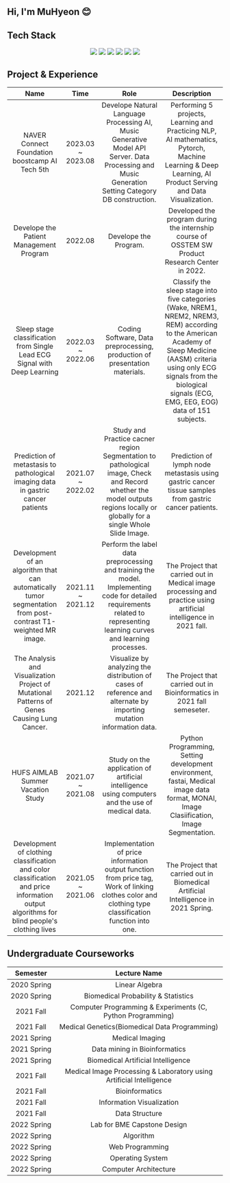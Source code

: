 ## Hi, I'm MuHyeon 😊
<div><h2>Tech Stack</h2></div>
<div align=center>
  <img src="https://img.shields.io/badge/Python-3776AB?style=flat-square&logo=python&logoColor=white"> 
  <img src="https://img.shields.io/badge/Linux-FCC624?style=flat-square&logo=linux&logoColor=black"> 
  
  <img src="https://img.shields.io/badge/Git-F05032?style=flat-square&logo=git&logoColor=white">
  <img src="https://img.shields.io/badge/Pytorch-EE4C2C?style=flat-square&logo=Pytorch&logoColor=white">
  <img src="https://img.shields.io/badge/Keras-D00000?style=flat-square&logo=Keras&logoColor=white">
  <img src="https://img.shields.io/badge/Ubuntu-E95420?style=flat-square&logo=Ubuntu&logoColor=white">
  <!--<img src="https://img.shields.io/badge/Arduino-00979D?style=flat-square&logo=Arduino&logoColor=white">-->
  
  <br>
</div>


## Project & Experience
|Name|Time|Role|Description|
|:------------:|:------------:|:--------------------------------:|:--------------------------------:|
|NAVER Connect Foundation <br/> boostcamp AI Tech 5th|2023.03 ~ 2023.08|Develope Natural Language Processing AI, Music Generative Model API Server. Data Processing and Music Generation Setting Category DB construction.|Performing 5 projects, Learning and Practicing NLP, AI mathematics, Pytorch, Machine Learning & Deep Learning, AI Product Serving and Data Visualization.|
|Develope the Patient Management Program|2022.08|Develope the Program.|Developed the program during the internship course of OSSTEM SW Product Research Center in 2022.|
|Sleep stage classification from Single Lead ECG Signal with Deep Learning|2022.03 ~ 2022.06|Coding Software, Data preprocessing, production of presentation materials.|Classify the sleep stage into five categories (Wake, NREM1, NREM2, NREM3, REM) according to the American Academy of Sleep Medicine (AASM) criteria using only ECG signals from the biological signals (ECG, EMG, EEG, EOG) data of 151 subjects.|
|Prediction of metastasis to pathological imaging data in gastric cancer patients|2021.07 ~ 2022.02|Study and Practice cacner region Segmentation to pathological image, Check and Record whether the model outputs regions locally or globally for a single Whole Slide Image.|Prediction of lymph node metastasis using gastric cancer tissue samples from gastric cancer patients.|
|Development of an algorithm that can automatically tumor segmentation from post-contrast T1-weighted MR image.|2021.11 ~ 2021.12|Perform the label data preprocessing and training the model. Implementing code for detailed requirements related to representing learning curves and learning processes.|The Project that carried out in Medical image processing and practice using artificial intelligence in 2021 fall.|
|The Analysis and Visualization Project of Mutational Patterns of Genes Causing Lung Cancer.|2021.12|Visualize by analyzing the distribution of cases of reference and alternate by importing mutation information data.|The Project that carried out in Bioinformatics in 2021 fall semeseter.|
|HUFS AIMLAB Summer Vacation Study|2021.07 ~ 2021.08|Study on the application of artificial intelligence using computers and the use of medical data.|Python Programming, Setting development environment, fastai, Medical image data format, MONAI, Image Clasiification, Image Segmentation. |
|Development of clothing classification and color classification and price information output algorithms for blind people's clothing lives|2021.05 ~ 2021.06|Implementation of price information output function from price tag, Work of linking clothes color and clothing type classification function into one.|The Project that carried out in Biomedical Artificial Intelligence in 2021 Spring.|


## Undergraduate Courseworks
<!-- <div align=center><h1>Undergraduate Courseworks</h1></div> -->
<div align=center>

|Semester|Lecture Name|
|:--------------------------:|:-----------------------------------------:|
|2020&nbsp;Spring |Linear Algebra|
|2020&nbsp;Spring |Biomedical Probability & Statistics|
|2021&nbsp;Fall |Computer Programming & Experiments (C, Python Programming)|
|2021&nbsp;Fall |Medical Genetics(Biomedical Data Programming)|
|2021&nbsp;Spring |Medical Imaging|
|2021&nbsp;Spring |Data mining in Bioinformatics|
|2021&nbsp;Spring |Biomedical Artificial Intelligence|
|2021&nbsp;Fall |Medical Image Processing & Laboratory using Artificial Intelligence|
|2021&nbsp;Fall |Bioinformatics|
|2021&nbsp;Fall |Information Visualization|
|2021&nbsp;Fall |Data Structure|
|2022&nbsp;Spring |Lab for BME Capstone Design|
|2022&nbsp;Spring |Algorithm|
|2022&nbsp;Spring |Web Programming|
|2022&nbsp;Spring |Operating System|
|2022&nbsp;Spring |Computer Architecture|
</div>


<!-- C, Perl, SQLite, PHP, MySql, Pytorch, Tesorflow, Keras, MONAI, UBUNTU, CSS3, R,
  <img src="https://img.shields.io/badge/R-276DC3?style=flat-square&logo=R&logoColor=white"/></a>&nbsp 
  <img src="https://img.shields.io/badge/Qt-41CD52?style=for-the-badge&logo=Qt&logoColor=white">
  <img src="https://img.shields.io/badge/쓰고자하는_텍스트-컬러코드?style=flat-square&logo=simpleicons에서_아이콘이름&logoColor=white"/></a>&nbsp  
-->
<!--
**MuHyeonSon/MuHyeonSon** is a ✨ _special_ ✨ repository because its `README.md` (this file) appears on your GitHub profile.

Here are some ideas to get you started:

- 🔭 I’m currently working on ....
- 🌱 I’m currently learning ...
- 👯 I’m looking to collaborate on ...
- 🤔 I’m looking for help with ...
- 💬 Ask me about ...
- 📫 How to reach me: ...
- 😄 Pronouns: ...
- ⚡ Fun fact: ...
-->

<!--
## Undergraduate Courseworks
|Semester|Lecture Name|Lecture Name in English|
|:------------:|:---------------:|:--------------------------------:|
|2020&nbsp;Spring |선형대수|Linear Algebra|
|2020&nbsp;Spring |바이오확률통계|Biomedical Probability & Statistics|
|2021&nbsp;Fall |컴퓨터프로그래밍및실습(C, Python Programming)|Computer Programming & Experiments|
|2021&nbsp;Fall |의학유전학(의생명데이터프로그래밍)|Medical Genetics(Biomedical Data Programming)|
|2021&nbsp;Spring |의료영상학|Medical Imaging|
|2021&nbsp;Spring |생명정보학을위한데이터마이닝|Data mining in Bioinformatics|
|2021&nbsp;Spring |바이오메디컬인공지능|Biomedical Artificial Intelligence|
|2021&nbsp;Fall |인공지능을이용한의료영상처리및실습|Medical Image Processing & Laboratory using Artificial Intelligence|
|2021&nbsp;Fall |의생명정보학|Bioinformatics|
|2021&nbsp;Fall |정보시각화|Information Visualization|
|2021&nbsp;Fall |자료구조|Data Structure|
|2022&nbsp;Spring |BME캡스톤디자인실습|Lab for BME Capstone Design|
|2022&nbsp;Spring |Algorithm|Algorithm|
|2022&nbsp;Spring |웹프로그래밍|Web Programming|
|2022&nbsp;Spring |운영체제|Operating System|
|2022&nbsp;Spring |컴퓨터구조|Computer Architecture|
-->
